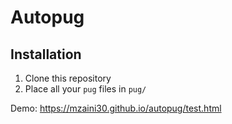 # Autopug

## Installation

1. Clone this repository
2. Place all your `pug` files in `pug/`

Demo: <https://mzaini30.github.io/autopug/test.html>